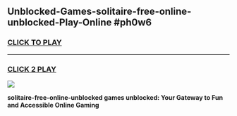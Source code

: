 
## Unblocked-Games-solitaire-free-online-unblocked-Play-Online #ph0w6
<h3>
<a href="https://news.freeplayer.one?title=solitaire-free-online-unblocked&ref=3">CLICK TO PLAY</a></h3>
<hr>

<h3>
<a href="https://news.freeplayer.one?title=solitaire-free-online-unblocked&ref=3">CLICK 2 PLAY</a>
  
</h3>

<a href="https://news.freeplayer.one?title=solitaire-free-online-unblocked&ref=3"><img src="https://clearcache.store/games.png"></a>


**solitaire-free-online-unblocked games unblocked: Your Gateway to Fun and Accessible Online Gaming**
